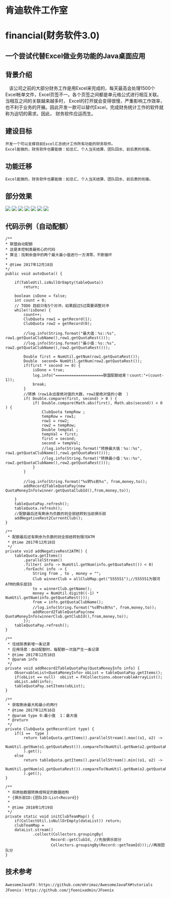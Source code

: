 # 肯迪软件工作室
# financial(财务软件3.0)
## 一个尝试代替Excel做业务功能的Java桌面应用
## 背景介绍
    该公司之前的大部分财务工作是用Excel来完成的，每天最高会处理1500个Excel帐单文件，Excel页签不一。各个页签之间都是单元格公式进行相互关联。当相互之间的关联越来越多时，
    Excel的打开就会变得很慢，严重影响工作效率，也不利于业务的开展。因此开发一款可以替代Excel，完成财务统计工作的软件就称为迫切的需求。因此，
    财务软件应运而生。
## 建设目标
    开发一个可以支撑目前Excel汇总统计工作所有功能的财务软件。
    Excel能做的，财务软件也要能做：如总汇、个人当天结算、团队回水、前后表的衔接。
## 功能迁移
    Excel能做的，财务软件也要能做：如总汇、个人当天结算、团队回水、前后表的衔接。
## 部分效果
![](https://github.com/greatkendy123/springExe/raw/master/src/main/resources/images/4.png)
![](https://github.com/greatkendy123/springExe/raw/master/src/main/resources/images/7.png)
![](https://github.com/greatkendy123/springExe/raw/master/src/main/resources/images/1.png)
![](https://github.com/greatkendy123/springExe/raw/master/src/main/resources/images/2.png)
![](https://github.com/greatkendy123/springExe/raw/master/src/main/resources/images/5.png)
![](https://github.com/greatkendy123/springExe/raw/master/src/main/resources/images/6.png)
![](https://github.com/greatkendy123/springExe/raw/master/src/main/resources/images/3.png)

## 代码示例（自动配额）
	/**
	* 联盟自动配额
	* 这是本控制类最核心的代码
	* 算法：找剩余值中的两个最大最小值进行一方清零，不断循环
	* 
	* @time 2017年12月18日
	*/
    public void autoQuota() {
        
        if(TableUtil.isNullOrEmpty(tableQuota))
            return;
        
        boolean isDone = false;
        int count = 0;
        // TODO 目前只有5个对冲，如果超过5过需要调整对冲
        while(!isDone) {
            count++;
            ClubQuota row1 = getRecord(1);
            ClubQuota row2 = getRecord(0);
            
            //log.info(String.format("最大值：%s::%s", row1.getQuotaClubName(),row1.getQuotaRest()));
            //log.info(String.format("最小值：%s::%s", row2.getQuotaClubName(),row2.getQuotaRest()));
            
            Double first = NumUtil.getNum(row1.getQuotaRest());
            Double  second= NumUtil.getNum(row2.getQuotaRest());
            if(first * second >= 0) {
                isDone = true;
                log.info("=====================联盟配额结束！count:"+(count-1));
                break;
            }
            //转换（row1永远是绝对值的大数，row2是绝对值的小数  ）
            if( Double.compare(first, second) > 0 ) {
                if( Double.compare(Math.abs(first), Math.abs(second)) < 0 ) {
                    ClubQuota tempRow ;
                    tempRow = row1;
                    row1 = row2;
                    row2 = tempRow;
                    Double tempVal ;
                    tempVal = first;
                    first = second;
                    second = tempVal;
                    //log.info(String.format("转换最大值：%s::%s", row1.getQuotaClubName(),row1.getQuotaRest()));
                    //log.info(String.format("转换最小值：%s::%s", row2.getQuotaClubName(),row2.getQuotaRest()));
                }
            }
            
            //log.info(String.format("%s转%s到%s", from,money,to));
            addRecord2TableQuotaPay(new QuotaMoneyInfo(winner.getQuotaClubId(),from,money,to));
            
        }
        tableQuotaPay.refresh();
        tableQuota.refresh();
        //配额最后还有剩余为负数的则全部结转到当前俱乐部
        addNegativeRest2CurrentClub();
    }
    
    /**
     * 配额最后还有剩余为负数的则全部结转到银河ATM
     * @time 2017年12月18日
     */
    private void addNegativeRest2ATM() {
    	tableQuota.getItems()
    		.parallelStream()
    		.filter( info -> NumUtil.getNum(info.getQuotaRest()) < 0)
    		.forEach( info -> {
    			String from , to , money = "";
    			Club winnerClub = allClubMap.get("555551");//555551为银河ATM的俱乐部ID
    			to = winnerClub.getName();		
    			money = NumUtil.digit0((-1) * NumUtil.getNum(info.getQuotaRest()));
    			from = info.getQuotaClubName();
    			//log.info(String.format("%s转%s到%s", from,money,to));
    			addRecord2TableQuotaPay(new QuotaMoneyInfo(winnerClub.getClubId(),from,money,to));
    		});
    	tableQuotaPay.refresh();
    }
    
    /**
     * 往结账表新增一条记录
     * 应用场景：自动配额时，每配额一次就产生一条记录
     * @time 2017年12月18日
     * @param info
     */
    private void addRecord2TableQuotaPay(QuotaMoneyInfo info) {
    	ObservableList<QuotaMoneyInfo> obList = tableQuotaPay.getItems();
    	if(obList == null)  obList = FXCollections.observableArrayList();
    	obList.add(info);
    	tableQuotaPay.setItems(obList);
    }
    
	/**
	 * 获取剩余最大和最小的两行
	 * @time 2017年12月16日
	 * @param type 0:最小值  1：最大值 
	 * @return
	 */
    private ClubQuota getRecord(int type) {
        if(1 ==  type )
            return tableQuota.getItems().parallelStream().max((o1, o2) ->   
                NumUtil.getNum(o1.getQuotaRest()).compareTo(NumUtil.getNum(o2.getQuotaRest()))
            ).get();  
        else
            return tableQuota.getItems().parallelStream().min((o1, o2) ->   
                NumUtil.getNum(o1.getQuotaRest()).compareTo(NumUtil.getNum(o2.getQuotaRest()))
            ).get();  
    }

	/**
	 * 将原始数据转换成特定的数据结构
	 * {俱乐部ID:{团队ID:List<Record}}
	 * 
	 * @time 2018年1月19日
	 */
	private static void initClubTeamMap() {
		if(CollectUtil.isNullOrEmpty(dataList)) return;
		clubTeamMap = 
		dataList.stream()
			    .collect(Collectors.groupingBy(
			    		Record::getClubId, //先按俱乐部分
			    		Collectors.groupingBy(Record::getTeamId)));//再按团队分
	}
	
## 技术参考
    AwesomeJavaFX：https://github.com/mhrimaz/AwesomeJavaFX#tutorials
    JFoenix：https://github.com/jfoenixadmin/JFoenix
